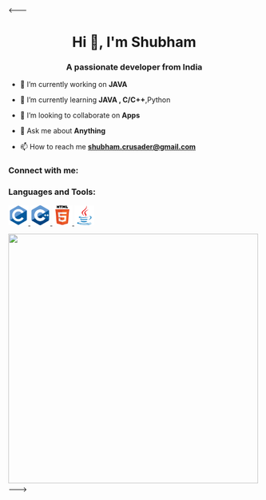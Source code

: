<--- <h1 align="center">Hi 👋, I'm Shubham</h1>
<h3 align="center">A passionate developer from India</h3>

- 🔭 I’m currently working on **JAVA**

- 🌱 I’m currently learning **JAVA , C/C++**,Python

- 👯 I’m looking to collaborate on **Apps**

- 💬 Ask me about **Anything**

- 📫 How to reach me **shubham.crusader@gmail.com**

<h3 align="left">Connect with me:</h3>
<p align="left">
</p>

<h3 align="left">Languages and Tools:</h3>
<p align="left"> <a href="https://www.cprogramming.com/" target="_blank" rel="noreferrer"> <img src="https://raw.githubusercontent.com/devicons/devicon/master/icons/c/c-original.svg" alt="c" width="40" height="40"/> </a> <a href="https://www.w3schools.com/cpp/" target="_blank" rel="noreferrer"> <img src="https://raw.githubusercontent.com/devicons/devicon/master/icons/cplusplus/cplusplus-original.svg" alt="cplusplus" width="40" height="40"/> </a> <a href="https://www.w3.org/html/" target="_blank" rel="noreferrer"> <img src="https://raw.githubusercontent.com/devicons/devicon/master/icons/html5/html5-original-wordmark.svg" alt="html5" width="40" height="40"/> </a> <a href="https://www.java.com" target="_blank" rel="noreferrer"> <img src="https://raw.githubusercontent.com/devicons/devicon/master/icons/java/java-original.svg" alt="java" width="40" height="40"/> </a> </p>
<img src="https://camo.githubusercontent.com/79c749239e0f5bba695849f7404bcb811e232f106321d01c31767fef88919691/68747470733a2f2f63646e2e6472696262626c652e636f6d2f75736572732f323430313134312f73637265656e73686f74732f353438373938322f6d656469612f66393431333531393364383432653234306539633132363765346439636138392e676966" height=500px width=500px>
--->

